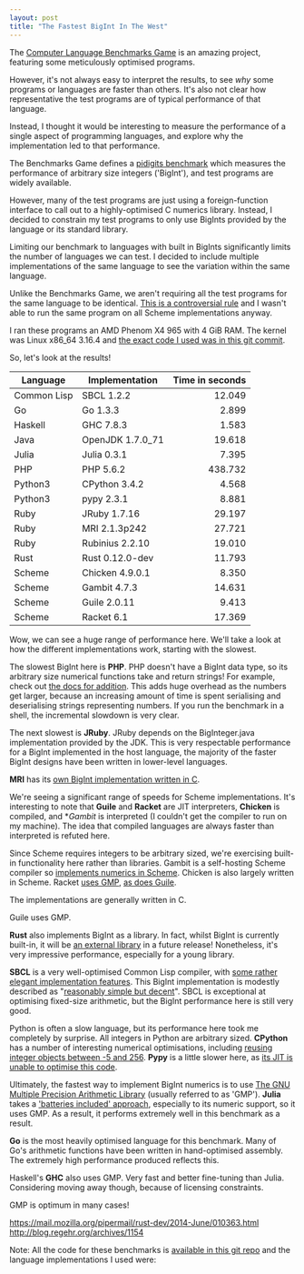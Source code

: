 ```yaml
--- 
layout: post
title: "The Fastest BigInt In The West"
---
```


The
[Computer Language Benchmarks Game](http://benchmarksgame.alioth.debian.org/)
is an amazing project, featuring some meticulously optimised
programs.

However, it's not always easy to interpret the results, to see *why*
some programs or languages are faster than others. It's also not clear how
representative the test programs are of typical performance of that
language.

Instead, I thought it would be interesting to measure the performance
of a single aspect of programming languages, and explore why the
implementation led to that performance.

The Benchmarks Game defines a
[pidigits benchmark](http://benchmarksgame.alioth.debian.org/u64q/performance.php?test=pidigits#about)
which measures the performance of arbitrary size integers ('BigInt'),
and test programs are widely available.

However, many of the test programs are just using a foreign-function
interface to call out to a highly-optimised C numerics
library. Instead, I decided to constrain my test programs to only use
BigInts provided by the language or its standard library.

Limiting our benchmark to languages with built in BigInts
significantly limits the number of languages we can test. I decided to
include multiple implementations of the same language to see the
variation within the same language.

Unlike the Benchmarks Game, we aren't requiring all the test programs
for the same language to be
identical. [This is a controversial rule](https://alexgaynor.net/2011/apr/03/my-experience-computer-language-shootout/)
and I wasn't able to run the same program on all Scheme
implementations anyway.

I ran these programs an AMD Phenom X4 965 with 4 GiB RAM. The kernel
was Linux x86_64 3.16.4 and
[the exact code I used was in this git commit](https://github.com/Wilfred/the_end_times/tree/b3f0d1861c8eed35d2743e2497700e5a4400d750).

So, let's look at the results!

| Language | Implementation | Time in seconds |
|----------|----------------|-------------:|
| Common Lisp | SBCL 1.2.2 | 12.049 |
| Go | Go 1.3.3 | 2.899 |
| Haskell | GHC 7.8.3 | 1.583 |
| Java | OpenJDK 1.7.0_71 | 19.618 |
| Julia | Julia 0.3.1 |  7.395 |
| PHP | PHP 5.6.2 | 438.732 |
| Python3 | CPython 3.4.2 | 4.568 |
| Python3 | pypy 2.3.1 | 8.881 |
| Ruby | JRuby 1.7.16 | 29.197 |
| Ruby | MRI 2.1.3p242 | 27.721 |
| Ruby | Rubinius 2.2.10 | 19.010 |
| Rust | Rust 0.12.0-dev | 11.793 |
| Scheme | Chicken 4.9.0.1 | 8.350 |
| Scheme | Gambit 4.7.3 | 14.631 |
| Scheme | Guile 2.0.11 | 9.413 |
| Scheme | Racket 6.1 | 17.369 |

Wow, we can see a huge range of performance here. We'll take a look at
how the different implementations work, starting with the slowest.

The slowest BigInt here is **PHP**. PHP doesn't have a BigInt data type,
so its arbitrary size numerical functions take and return strings!
For example, check out [the docs for addition](http://php.net/manual/en/function.bcadd.php). This
adds huge overhead as the numbers get larger, because an increasing
amount of time is spent serialising and deserialising strings
representing numbers. If you run the benchmark in a shell, the
incremental slowdown is very clear.

The next slowest is **JRuby**. JRuby depends on the BigInteger.java
implementation provided by the JDK. This is very respectable
performance for a BigInt implemented in the host language, the
majority of the faster BigInt designs have been written in lower-level
languages.

**MRI** has its
[own BigInt implementation written in C](https://github.com/ruby/ruby/blob/v2_1_3/ext/bigdecimal/bigdecimal.c).

We're seeing a significant range of speeds for Scheme
implementations. It's interesting to note that **Guile** and **Racket** are
JIT interpreters, **Chicken** is compiled, and **Gambit* is interpreted (I
couldn't get the compiler to run on my machine). The idea that
compiled languages are always faster than interpreted is refuted here.

Since Scheme requires integers to be arbitrary sized, we're exercising
built-in functionality here rather than libraries. Gambit is a
self-hosting Scheme compiler so
[implements numerics in Scheme](https://github.com/feeley/gambit/blob/v4.7.0/lib/_num.scm). Chicken
is also largely written in Scheme. Racket
[uses GMP](https://github.com/plt/libs/blob/2f116c1b64af3f980a403cb4b57051457b2a9c39/math-x86_64-linux-natipkg/math/info.rkt),
[as does Guile](http://git.savannah.gnu.org/gitweb/?p=guile.git;a=blob;f=README;h=92d786c069837d81126d598e93416a20fc68a0c2;hb=HEAD#l65).

The implementations
are generally written in C.

Guile uses GMP.


**Rust** also implements BigInt as a library. In fact, whilst BigInt
is currently built-in, it will be
[an external library](https://github.com/rust-lang/num) in a future
release! Nonetheless, it's very impressive performance, especially for
a young library.

**SBCL** is a very well-optimised Common Lisp compiler, with
[some rather elegant implementation features](http://www.pvk.ca/Blog/2014/08/16/how-to-define-new-intrinsics-in-sbcl/).
This BigInt implementation is modestly described as
"[reasonably simple but decent](http://www.sbcl.org/gsoc2013/ideas/#sec-1.2)". SBCL
is exceptional at optimising fixed-size arithmetic, but the BigInt
performance here is still very good.

Python is often a slow language, but its performance here took me
completely by surprise. All integers in Python are arbitrary
sized. **CPython** has a number of interesting numerical
optimisations, including
[reusing integer objects between -5 and 256](http://www.laurentluce.com/posts/python-integer-objects-implementation/). **Pypy**
is a little slower here, as
[its JIT is unable to optimise this code](https://mail.python.org/pipermail/pypy-dev/2014-August/012713.html).

Ultimately, the fastest way to implement BigInt numerics is to use
[The GNU Multiple Precision Arithmetic Library](https://gmplib.org/)
(usually referred to as 'GMP'). **Julia** takes a
['batteries included' approach](https://github.com/JuliaLang/julia/#required-build-tools-and-external-libraries),
especially to its numeric support, so it uses GMP. As a result, it
performs extremely well in this benchmark as a result.

**Go** is the most heavily optimised language for this benchmark. Many
of Go's arithmetic functions have been written in hand-optimised
assembly. The extremely high performance produced reflects this.

Haskell's **GHC** also uses GMP. Very fast and better fine-tuning than
Julia. Considering moving away though, because of licensing constraints.

GMP is optimum in many cases!

https://mail.mozilla.org/pipermail/rust-dev/2014-June/010363.html
http://blog.regehr.org/archives/1154

Note: All the code for these benchmarks is
[available in this git repo](https://github.com/Wilfred/the_end_times)
and the language implementations I used were:



